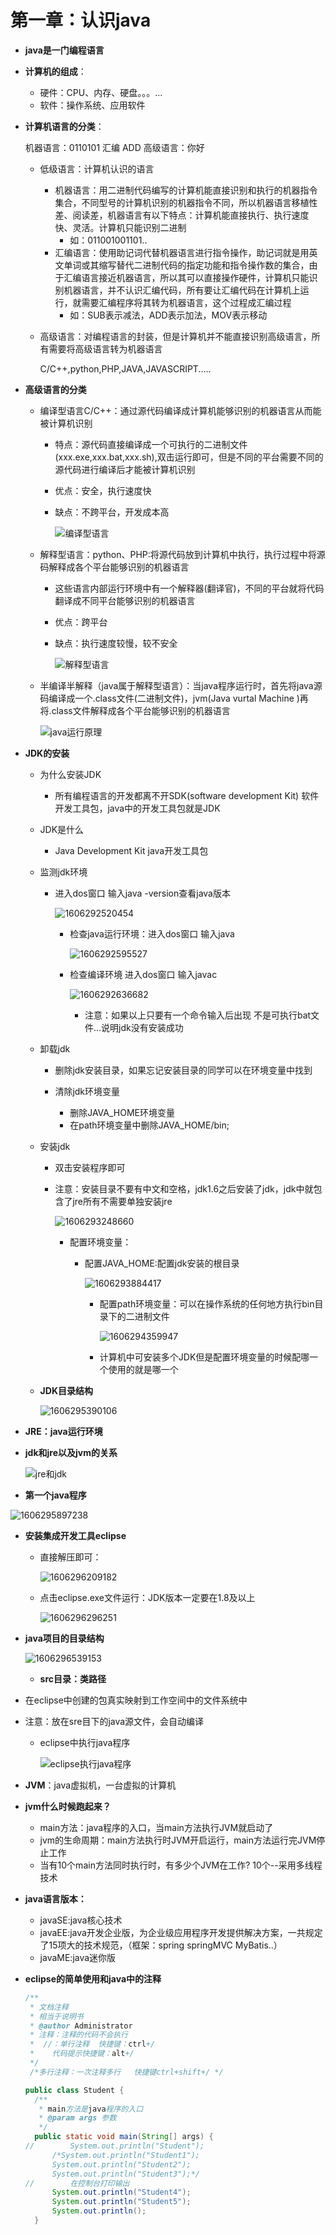 # 第一章：认识java

- **java是一门编程语言**

- **计算机的组成**：

  - 硬件：CPU、内存、硬盘。。。...
  - 软件：操作系统、应用软件

- **计算机语言的分类**：

     机器语言：0110101   汇编   ADD    高级语言：你好

  - 低级语言：计算机认识的语言

    - 机器语言：用二进制代码编写的计算机能直接识别和执行的机器指令集合，不同型号的计算机识别的机器指令不同，所以机器语言移植性差、阅读差，机器语言有以下特点：计算机能直接执行、执行速度快、灵活。计算机只能识别二进制
      - 如：011001001101..
    - 汇编语言：使用助记词代替机器语言进行指令操作，助记词就是用英文单词或其缩写替代二进制代码的指定功能和指令操作数的集合，由于汇编语言接近机器语言，所以其可以直接操作硬件，计算机只能识别机器语言，并不认识汇编代码，所有要让汇编代码在计算机上运行，就需要汇编程序将其转为机器语言，这个过程成汇编过程
      - 如：SUB表示减法，ADD表示加法，MOV表示移动

  - 高级语言：对编程语言的封装，但是计算机并不能直接识别高级语言，所有需要将高级语言转为机器语言

    C/C++,python,PHP,JAVA,JAVASCRIPT.....

- **高级语言的分类**

  - 编译型语言C/C++：通过源代码编译成计算机能够识别的机器语言从而能被计算机识别

    - 特点：源代码直接编译成一个可执行的二进制文件(xxx.exe,xxx.bat,xxx.sh),双击运行即可，但是不同的平台需要不同的源代码进行编译后才能被计算机识别

    - 优点：安全，执行速度快

    - 缺点：不跨平台，开发成本高

      ![编译型语言](image/编译型语言.png)

  - 解释型语言：python、PHP:将源代码放到计算机中执行，执行过程中将源码解释成各个平台能够识别的机器语言

    - 这些语言内部运行环境中有一个解释器(翻译官)，不同的平台就将代码翻译成不同平台能够识别的机器语言
  
    - 优点：跨平台

    - 缺点：执行速度较慢，较不安全

      ![解释型语言](image/解释型语言.png)
  
  - 半编译半解释（java属于解释型语言）：当java程序运行时，首先将java源码编译成一个.class文件(二进制文件)，jvm(Java vurtal Machine )再将.class文件解释成各个平台能够识别的机器语言
  
    ![java运行原理](image/java运行原理.png)

- **JDK的安装**

  - 为什么安装JDK

    - 所有编程语言的开发都离不开SDK(software development Kit) 软件开发工具包，java中的开发工具包就是JDK

  - JDK是什么

    - Java Development Kit  java开发工具包

  - 监测jdk环境

    - 进入dos窗口 输入java -version查看java版本

      ![1606292520454](image/1606292520454.png)

      

      - 检查java运行环境：进入dos窗口 输入java

        ![1606292595527](image/1606292595527.png)

      - 检查编译环境  进入dos窗口 输入javac

        ![1606292636682](image/1606292636682.png)

        - 注意：如果以上只要有一个命令输入后出现 不是可执行bat文件...说明jdk没有安装成功

  - 卸载jdk

    - 删除jdk安装目录，如果忘记安装目录的同学可以在环境变量中找到

    - 清除jdk环境变量  
      - 删除JAVA_HOME环境变量
      - 在path环境变量中删除JAVA_HOME/bin;

  - 安装jdk

    - 双击安装程序即可

    - 注意：安装目录不要有中文和空格，jdk1.6之后安装了jdk，jdk中就包含了jre所有不需要单独安装jre

      ![1606293248660](image/1606293248660.png)

      - 配置环境变量：

        - 配置JAVA_HOME:配置jdk安装的根目录

          ![1606293884417](image/1606293884417.png)

          - 配置path环境变量：可以在操作系统的任何地方执行bin目录下的二进制文件

            ![1606294359947](image/1606294359947.png)

          - 计算机中可安装多个JDK但是配置环境变量的时候配哪一个使用的就是哪一个

  - **JDK目录结构**

    ![1606295390106](image/1606295390106.png)

- **JRE：java运行环境**

- **jdk和jre以及jvm的关系**

  ![jre和jdk](image/jre和jdk.png)

- **第一个java程序**

![1606295897238](image/1606295897238.png)

- **安装集成开发工具eclipse**

  - 直接解压即可：

    ![1606296209182](image/1606296209182.png)

  - 点击eclipse.exe文件运行：JDK版本一定要在1.8及以上

    ![1606296296251](image/1606296296251.png)

- **java项目的目录结构**

  ![1606296539153](image/1606296539153.png)

  - **src目录：类路径**

- 在eclipse中创建的包真实映射到工作空间中的文件系统中

- 注意：放在sre目下的java源文件，会自动编译

  - eclipse中执行java程序

    ![eclipse执行java程序](image/eclipse执行java程序.png)

- **JVM**：java虚拟机，一台虚拟的计算机
- **jvm什么时候跑起来？**
  - main方法：java程序的入口，当main方法执行JVM就启动了
  - jvm的生命周期：main方法执行时JVM开启运行，main方法运行完JVM停止工作
  - 当有10个main方法同时执行时，有多少个JVM在工作? 10个--采用多线程技术

- **java语言版本：**
  - javaSE:java核心技术
  - javaEE:java开发企业版，为企业级应用程序开发提供解决方案，一共规定了15项大的技术规范，（框架：spring  springMVC MyBatis..）
  - javaME:java迷你版

- **eclipse的简单使用和java中的注释**

  ```java
  /**
   * 文档注释
   * 相当于说明书
   * @author Administrator
   * 注释：注释的代码不会执行
   *  //：单行注释  快捷键：ctrl+/
   * 	代码提示快捷键：alt+/
   */
   /*多行注释：一次注释多行   快捷键ctrl+shift+/ */
  
  public class Student {
  	/**
  	 * main方法是java程序的入口
  	 * @param args 参数
  	 */
  	public static void main(String[] args) {
  //		System.out.println("Student");
  		/*System.out.println("Student1");
  		System.out.println("Student2");
  		System.out.println("Student3");*/
  //		在控制台打印输出
  		System.out.println("Student4");
  		System.out.println("Student5");
  		System.out.println();
  	}
  	
  ```

  
